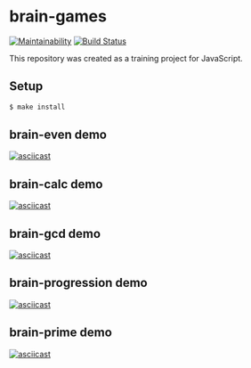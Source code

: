 # brain-games

[![Maintainability](https://api.codeclimate.com/v1/badges/40d8b13e0c1d58385f97/maintainability)](https://codeclimate.com/github/maximvs286/frontend-project-lvl1/maintainability)
[![Build Status](https://travis-ci.org/maximvs286/frontend-project-lvl1.svg?branch=master)](https://travis-ci.org/maximvs286/frontend-project-lvl1)

This repository was created as a training project for JavaScript.

## Setup

```sh
$ make install
```

## brain-even demo

[![asciicast](https://asciinema.org/a/283478.svg)](https://asciinema.org/a/283478)

## brain-calc demo

[![asciicast](https://asciinema.org/a/283481.svg)](https://asciinema.org/a/283481)

## brain-gcd demo

[![asciicast](https://asciinema.org/a/283484.svg)](https://asciinema.org/a/283484)

## brain-progression demo

[![asciicast](https://asciinema.org/a/283487.svg)](https://asciinema.org/a/283487)

## brain-prime demo

[![asciicast](https://asciinema.org/a/283489.svg)](https://asciinema.org/a/283489)
